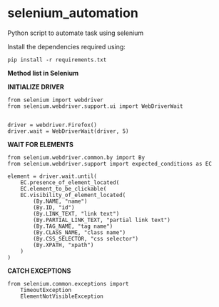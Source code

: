 # selenium_automation

 Python script to automate task using selenium

 Install the dependencies required using:

    pip install -r requirements.txt

**Method list in Selenium**

**INITIALIZE DRIVER**

    from selenium import webdriver
    from selenium.webdriver.support.ui import WebDriverWait
 
 
    driver = webdriver.Firefox()
    driver.wait = WebDriverWait(driver, 5)
 
 
**WAIT FOR ELEMENTS**

    from selenium.webdriver.common.by import By
    from selenium.webdriver.support import expected_conditions as EC
     
    element = driver.wait.until(
        EC.presence_of_element_located(
        EC.element_to_be_clickable(
        EC.visibility_of_element_located(
            (By.NAME, "name")
            (By.ID, "id")
            (By.LINK_TEXT, "link text")
            (By.PARTIAL_LINK_TEXT, "partial link text")
            (By.TAG_NAME, "tag name")
            (By.CLASS_NAME, "class name")
            (By.CSS_SELECTOR, "css selector")
            (By.XPATH, "xpath")
        )
    )
     

 
**CATCH EXCEPTIONS**

    from selenium.common.exceptions import
        TimeoutException
        ElementNotVisibleException

